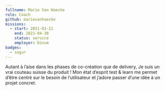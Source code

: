 ```yaml
---
fullname: Marie Van Haecke
role: Coach
github: marievanhaecke
missions:
  - start: 2021-01-21
    end: 2021-04-30
    status: service
    employer: Dinum
badges:
  - segur
---
```


Autant à l’aise dans les phases de co-création que de delivery, Je suis un vrai couteau suisse du produit ! Mon état d’esprit test & learn me permet d’être centré sur le besoin de l’utilisateur et j’adore passer d’une idée à un projet concret.
